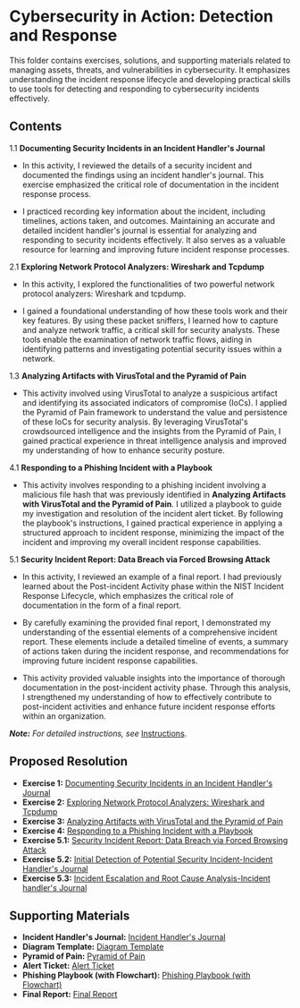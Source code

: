 # Cybersecurity in Action: Detection and Response

This folder contains exercises, solutions, and supporting materials related to managing assets, threats, and vulnerabilities in cybersecurity. It emphasizes understanding the incident response lifecycle and developing practical skills to use tools for detecting and responding to cybersecurity incidents effectively.

## Contents

1.1  **Documenting Security Incidents in an Incident Handler's Journal**

- In this activity, I reviewed the details of a security incident and documented the findings using an incident handler's journal. This exercise emphasized the critical role of documentation in the incident response process.

- I practiced recording key information about the incident, including timelines, actions taken, and outcomes. Maintaining an accurate and detailed incident handler's journal is essential for analyzing and responding to security incidents effectively. It also serves as a valuable resource for learning and improving future incident response processes.

2.1  **Exploring Network Protocol Analyzers: Wireshark and Tcpdump**

- In this activity, I explored the functionalities of two powerful network protocol analyzers: Wireshark and tcpdump.

- I gained a foundational understanding of how these tools work and their key features. By using these packet sniffers, I learned how to capture and analyze network traffic, a critical skill for security analysts. These tools enable the examination of network traffic flows, aiding in identifying patterns and investigating potential security issues within a network.

1.3  **Analyzing Artifacts with VirusTotal and the Pyramid of Pain**

- This activity involved using VirusTotal to analyze a suspicious artifact and identifying its associated indicators of compromise (IoCs). I applied the Pyramid of Pain framework to understand the value and persistence of these IoCs for security analysis. By leveraging VirusTotal's crowdsourced intelligence and the insights from the Pyramid of Pain, I gained practical experience in threat intelligence analysis and improved my understanding of how to enhance security posture.

4.1  **Responding to a Phishing Incident with a Playbook**

- This activity involves responding to a phishing incident involving a malicious file hash that was previously identified in **Analyzing Artifacts with VirusTotal and the Pyramid of Pain**. I utilized a playbook to guide my investigation and resolution of the incident alert ticket. By following the playbook's instructions, I gained practical experience in applying a structured approach to incident response, minimizing the impact of the incident and improving my overall incident response capabilities.

5.1  **Security Incident Report: Data Breach via Forced Browsing Attack**
- In this activity, I reviewed an example of a final report. I had previously learned about the Post-incident Activity phase within the NIST Incident Response Lifecycle, which emphasizes the critical role of documentation in the form of a final report.

- By carefully examining the provided final report, I demonstrated my understanding of the essential elements of a comprehensive incident report. These elements include a detailed timeline of events, a summary of actions taken during the incident response, and recommendations for improving future incident response capabilities.

- This activity provided valuable insights into the importance of thorough documentation in the post-incident activity phase. Through this analysis, I strengthened my understanding of how to effectively contribute to post-incident activities and enhance future incident response efforts within an organization.

***Note:** For detailed instructions, see* [Instructions](Instructions.md).

## Proposed Resolution
- **Exercise 1:** [Documenting Security Incidents in an Incident Handler's Journal](https://github.com/Hugh-Kumbi/Cybersecurity-Portfolio/blob/main/V.%20Detection%20and%20Response/1.1%20Incident%20Response-Incident%20Handler's%20Journal.pdf)
- **Exercise 2:** [Exploring Network Protocol Analyzers: Wireshark and Tcpdump](https://github.com/Hugh-Kumbi/Cybersecurity-Portfolio/blob/main/V.%20Detection%20and%20Response/2.1%20Exploring%20Network%20Protocol%20Analyzers%3A%20Wireshark%20and%20Tcpdump.md)
- **Exercise 3:** [Analyzing Artifacts with VirusTotal and the Pyramid of Pain](https://github.com/Hugh-Kumbi/Cybersecurity-Portfolio/blob/main/V.%20Detection%20and%20Response/3.1%20Analyzing%20Artifacts%20with%20VirusTotal%20and%20the%20Pyramid%20of%20Pain-Incident%20Handler's%20Journal.pdf)
- **Exercise 4:** [Responding to a Phishing Incident with a Playbook](https://github.com/Hugh-Kumbi/Cybersecurity-Portfolio/blob/main/V.%20Detection%20and%20Response/4.1%20Responding%20to%20a%20Phishing%20Incident%20with%20a%20Playbook.pdf)
- **Exercise 5.1:** [Security Incident Report: Data Breach via Forced Browsing Attack](https://github.com/Hugh-Kumbi/Cybersecurity-Portfolio/blob/main/V.%20Detection%20and%20Response/5.1%20Security%20Incident%20Report%3A%20Data%20Breach%20via%20Forced%20Browsing%20Attack.md)
- **Exercise 5.2:** [Initial Detection of Potential Security Incident-Incident Handler's Journal](https://github.com/Hugh-Kumbi/Cybersecurity-Portfolio/blob/main/V.%20Detection%20and%20Response/5.2%20Initial%20Detection%20of%20Potential%20Security%20Incident-Incident%20Handler's%20Journal.pdf)
- **Exercise 5.3:** [Incident Escalation and Root Cause Analysis-Incident handler's Journal](https://github.com/Hugh-Kumbi/Cybersecurity-Portfolio/blob/main/V.%20Detection%20and%20Response/5.3%20Incident%20Escalation%20and%20Root%20Cause%20Analysis-Incident%20handler's%20Journal.pdf)

## Supporting Materials
- **Incident Handler's Journal:** [Incident Handler's Journal](https://github.com/Hugh-Kumbi/Cybersecurity-Portfolio/blob/main/V.%20Detection%20and%20Response/Incident%20Handler's%20Journal.pdf)
- **Diagram Template:** [Diagram Template](https://github.com/Hugh-Kumbi/Cybersecurity-Portfolio/blob/main/V.%20Detection%20and%20Response/Diagram%20Template.pdf)
- **Pyramid of Pain:** [Pyramid of Pain](https://github.com/Hugh-Kumbi/Cybersecurity-Portfolio/blob/main/V.%20Detection%20and%20Response/Pyramid%20of%20Pain.pdf)
- **Alert Ticket:** [Alert Ticket](https://github.com/Hugh-Kumbi/Cybersecurity-Portfolio/blob/main/V.%20Detection%20and%20Response/Alert%20Ticket.pdf)
- **Phishing Playbook (with Flowchart):** [Phishing Playbook (with Flowchart)](https://github.com/Hugh-Kumbi/Cybersecurity-Portfolio/blob/main/V.%20Detection%20and%20Response/Phishing%20Incident%20Response%20Playbook.pdf)
- **Final Report:** [Final Report](https://github.com/Hugh-Kumbi/Cybersecurity-Portfolio/blob/main/V.%20Detection%20and%20Response/Final%20Report.pdf)
